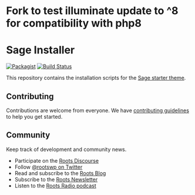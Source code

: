 # Fork to test illuminate update to ^8 for compatibility with php8
# Sage Installer
[![Packagist](https://img.shields.io/packagist/vpre/roots/sage-installer.svg?style=flat-square)](https://packagist.org/packages/roots/sage-installer)
[![Build Status](https://img.shields.io/travis/roots/sage-installer.svg?style=flat-square)](https://travis-ci.org/roots/sage-installer)

This repository contains the installation scripts for the [Sage starter theme](https://github.com/roots/sage).

## Contributing

Contributions are welcome from everyone. We have [contributing guidelines](https://github.com/roots/guidelines/blob/master/CONTRIBUTING.md) to help you get started.

## Community

Keep track of development and community news.

* Participate on the [Roots Discourse](https://discourse.roots.io/)
* Follow [@rootswp on Twitter](https://twitter.com/rootswp)
* Read and subscribe to the [Roots Blog](https://roots.io/blog/)
* Subscribe to the [Roots Newsletter](https://roots.io/subscribe/)
* Listen to the [Roots Radio podcast](https://roots.io/podcast/)
